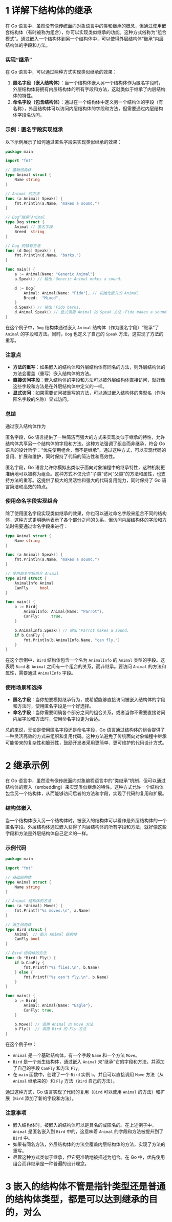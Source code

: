 # 1 详解下结构体的继承

在 Go 语言中，虽然没有像传统面向对象语言中的类和继承的概念，但通过使用嵌套结构体（有时被称为组合），你可以实现类似继承的功能。这种方式俗称为“组合模式”。通过嵌入一个结构体到另一个结构体中，可以使得外层结构体“继承”内层结构体的字段和方法。

### 实现“继承”

在 Go 语言中，可以通过两种方式实现类似继承的效果：

1. **匿名字段（嵌入结构体）**：当一个结构体嵌入另一个结构体作为匿名字段时，外层结构体将拥有内层结构体的所有字段和方法，这就类似于继承了内层结构体的特性。
2. **命名字段（包含结构体）**：通过在一个结构体中定义另一个结构体的字段（有名称），外层结构体可以访问内层结构体的字段和方法，但需要通过内层结构体字段名访问。

### 示例：匿名字段实现继承

以下示例展示了如何通过匿名字段来实现类似继承的效果：

```go
package main

import "fmt"

// 基础结构体
type Animal struct {
    Name string
}

// Animal 的方法
func (a Animal) Speak() {
    fmt.Println(a.Name, "makes a sound.")
}

// Dog“继承”Animal
type Dog struct {
    Animal // 匿名字段
    Breed  string
}

// Dog 的特有方法
func (d Dog) Speak() {
    fmt.Println(d.Name, "barks.")
}

func main() {
    a := Animal{Name: "Generic Animal"}
    a.Speak() // 输出：Generic Animal makes a sound.

    d := Dog{
        Animal: Animal{Name: "Fido"}, // 初始化嵌入的 Animal
        Breed:  "Mixed",
    }
    d.Speak() // 输出：Fido barks.
    d.Animal.Speak() // 显式调用 Animal 的 Speak 方法：Fido makes a sound.
}
```

在这个例子中，`Dog` 结构体通过嵌入 `Animal` 结构体（作为匿名字段）“继承”了 `Animal` 的字段和方法。同时，`Dog` 也定义了自己的 `Speak` 方法，这实现了方法的重写。

### 注意点

-   **方法的重写**：如果嵌入的结构体和外层结构体有同名的方法，则外层结构体的方法会覆盖（重写）嵌入结构体的方法。
-   **直接访问字段**：嵌入结构体的字段和方法可以被外层结构体直接访问，就好像这些字段和方法是在外层结构体中定义的一样。
-   **显式访问**：如果需要访问被重写的方法，可以通过嵌入结构体的类型名（作为匿名字段的名称）显式访问。

### 总结

通过嵌入结构体作为

匿名字段，Go 语言提供了一种简洁而强大的方式来实现类似于继承的特性，允许结构体共享另一个结构体的字段和方法。这种方法强调了组合而非继承，符合 Go 语言的设计哲学：“优先使用组合，而不是继承”。通过这种方式，可以实现代码的复用、扩展和维护，同时保持了代码的简洁性和高效性。

匿名字段，Go 语言允许你模拟出类似于面向对象编程中的继承特性，这种机制更准确地可以被称为组合。这种方式不仅允许“子类”访问“父类”的方法和属性，也支持方法的重写。这提供了极大的灵活性和强大的代码复用能力，同时保持了 Go 语言简洁和高效的特点。

### 使用命名字段实现组合

除了使用匿名字段实现类似继承的效果，你也可以通过命名字段来组合不同的结构体，这种方式更明确地表示了各个部分之间的关系，但访问内层结构体的字段和方法时需要通过命名字段来进行：

```go
type Animal struct {
    Name string
}

func (a Animal) Speak() {
    fmt.Println(a.Name, "makes a sound.")
}

// 使用命名字段组合 Animal
type Bird struct {
    AnimalInfo Animal
    CanFly     bool
}

func main() {
    b := Bird{
        AnimalInfo: Animal{Name: "Parrot"},
        CanFly:     true,
    }

    b.AnimalInfo.Speak() // 输出：Parrot makes a sound.
    if b.CanFly {
        fmt.Println(b.AnimalInfo.Name, "can fly.")
    }
}
```

在这个示例中，`Bird` 结构体包含一个名为 `AnimalInfo` 的 `Animal` 类型的字段。这表明 `Bird` 和 `Animal` 之间有一个组合的关系，而非继承。要访问 `Animal` 的方法和属性，需要通过 `AnimalInfo` 字段。

### 使用场景和选择

-   **匿名字段**：当你想要模拟继承行为，或希望能够直接访问被嵌入结构体的字段和方法时，使用匿名字段是一个好选择。
-   **命名字段**：当你需要明确各个部分之间的组合关系，或者当你不需要直接访问内层字段和方法时，使用命名字段更为合适。

总的来说，无论是使用匿名字段还是命名字段，Go 语言通过结构体的组合提供了一种灵活高效的方式来组织和复用代码。这种方法避免了传统面向对象编程中继承可能带来的复杂性和脆弱性，鼓励开发者采用更简单、更可维护的代码设计方式。

# 2 继承示例

在 Go 语言中，虽然没有像传统面向对象编程语言中的“类继承”机制，但可以通过结构体的嵌入（embedding）来实现类似继承的特性。这种方式允许一个结构体包含另一个结构体，从而能够访问后者的方法和字段，实现了代码的复用和扩展。

### 结构体嵌入

当一个结构体嵌入另一个结构体时，被嵌入的结构体可以看作是外层结构体的一个匿名字段。外层结构体通过嵌入获得了内层结构体的所有字段和方法，就好像这些字段和方法是外层结构体自己定义的一样。

### 示例代码

```go
package main

import "fmt"

// 基础结构体
type Animal struct {
    Name string
}

// Animal 结构体的方法
func (a *Animal) Move() {
    fmt.Printf("%s moves.\n", a.Name)
}

// 派生结构体
type Bird struct {
    Animal  // 嵌入 Animal 结构体
    CanFly bool
}

// Bird 结构体的方法
func (b *Bird) Fly() {
    if b.CanFly {
        fmt.Printf("%s flies.\n", b.Name)
    } else {
        fmt.Printf("%s can't fly.\n", b.Name)
    }
}

func main() {
    b := Bird{
        Animal: Animal{Name: "Eagle"},
        CanFly: true,
    }

    b.Move() // 调用 Animal 的 Move 方法
    b.Fly()  // 调用 Bird 的 Fly 方法
}
```

在这个例子中：

-   `Animal` 是一个基础结构体，有一个字段 `Name` 和一个方法 `Move`。
-   `Bird` 是一个派生结构体，通过嵌入 `Animal` 来“继承”它的字段和方法，并添加了自己的字段 `CanFly` 和方法 `Fly`。
-   在 `main` 函数中，创建了一个 `Bird` 实例 `b`，并且可以直接调用 `Move` 方法（从 `Animal` 继承来的）和 `Fly` 方法（`Bird` 自己的方法）。

通过这种方式，Go 语言实现了代码的复用（`Bird` 可以使用 `Animal` 的方法）和扩展（`Bird` 添加了新的字段和方法）。

### 注意事项

-   嵌入结构体时，被嵌入的结构体可以是具名的或匿名的。在上述例子中，`Animal` 是匿名嵌入到 `Bird` 中的，这意味着 `Animal` 的字段和方法被提升到了 `Bird` 中。
-   如果有同名方法，外层结构体的方法会覆盖内层结构体的方法，实现了方法的重写。
-   尽管这种方式类似于继承，但它更准确地被描述为组合。在 Go 中，优先使用组合而非继承是一种普遍的设计理念。

# 3 嵌入的结构体不管是指针类型还是普通的结构体类型，都是可以达到继承的目的，对么
